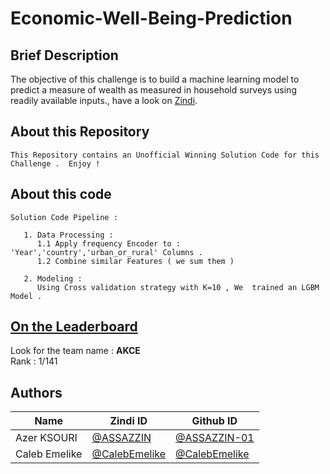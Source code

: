 # Economic-Well-Being-Prediction

## Brief Description

The objective of this challenge is to build a machine learning model to predict a measure of wealth as measured in household surveys using readily available inputs., have a look on [Zindi](https://zindi.africa/competitions/ix-mobile-banking-prediction-challenge). 

## About this Repository

```
This Repository contains an Unofficial Winning Solution Code for this Challenge .  Enjoy !
```

## About this code

```
Solution Code Pipeline : 

   1. Data Processing : 
      1.1 Apply frequency Encoder to :  'Year','country','urban_or_rural' Columns . 
      1.2 Combine similar Features ( we sum them )
     
   2. Modeling : 
      Using Cross validation strategy with K=10 , We  trained an LGBM Model .     
```

## [On the Leaderboard](https://zindi.africa/competitions/economic-well-being-prediction-challenge/leaderboard)

Look for the team name : **AKCE** <br>
Rank : 1/141    
## Authors

<div align='center'>

| Name           |                     Zindi ID                     |                  Github ID               |
|----------------|--------------------------------------------------|------------------------------------------|
|Azer KSOURI |[@ASSAZZIN](https://zindi.africa/users/ASSAZZIN)      |[@ASSAZZIN-01](https://github.com/ASSAZZIN-01)        |
|Caleb Emelike     |[@CalebEmelike](https://zindi.africa/users/CalebEmelike)  |[@CalebEmelike](https://github.com/CalebEmelike)|


</div>

